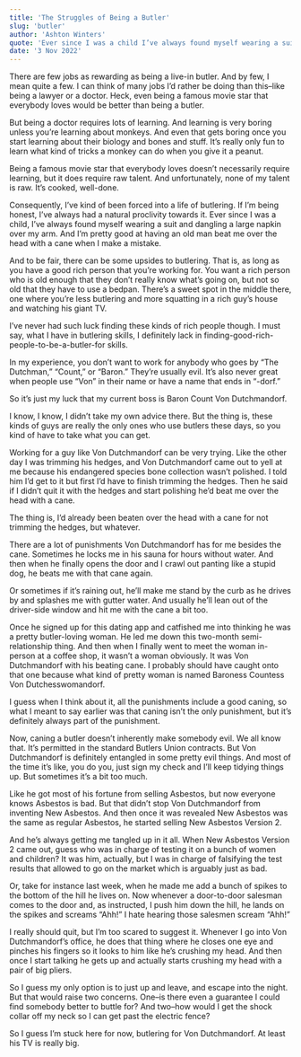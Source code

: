 ```yaml
---
title: 'The Struggles of Being a Butler'
slug: 'butler'
author: 'Ashton Winters'
quote: 'Ever since I was a child I’ve always found myself wearing a suit and dangling a large napkin over my arm. And I’m pretty good at having an old man beat me over the head with a cane whenever I make a mistake'
date: '3 Nov 2022'
---
```


There are few jobs as rewarding as being a live-in butler. And by few, I mean quite a few. I can think of many jobs I’d rather be doing than this–like being a lawyer or a doctor. Heck, even being a famous movie star that everybody loves would be better than being a butler.

But being a doctor requires lots of learning. And learning is very boring unless you’re learning about monkeys. And even that gets boring once you start learning about their biology and bones and stuff. It’s really only fun to learn what kind of tricks a monkey can do when you give it a peanut.

Being a famous movie star that everybody loves doesn’t necessarily require learning, but it does require raw talent. And unfortunately, none of my talent is raw. It’s cooked, well-done.

Consequently, I’ve kind of been forced into a life of butlering. If I’m being honest, I’ve always had a natural proclivity towards it. Ever since I was a child, I’ve always found myself wearing a suit and dangling a large napkin over my arm. And I’m pretty good at having an old man beat me over the head with a cane when I make a mistake.

And to be fair, there can be some upsides to butlering. That is, as long as you have a good rich person that you’re working for. You want a rich person who is old enough that they don’t really know what’s going on, but not so old that they have to use a bedpan. There’s a sweet spot in the middle there, one where you’re less butlering and more squatting in a rich guy’s house and watching his giant TV.

I’ve never had such luck finding these kinds of rich people though. I must say, what I have in butlering skills, I definitely lack in finding-good-rich-people-to-be-a-butler-for skills. 

In my experience, you don’t want to work for anybody who goes by “The Dutchman,” “Count,” or “Baron.” They’re usually evil. It’s also never great when people use “Von” in their name or have a name that ends in “-dorf.”

So it’s just my luck that my current boss is Baron Count Von Dutchmandorf.

I know, I know, I didn’t take my own advice there. But the thing is, these kinds of guys are really the only ones who use butlers these days, so you kind of have to take what you can get.

Working for a guy like Von Dutchmandorf can be very trying. Like the other day I was trimming his hedges, and Von Dutchmandorf came out to yell at me because his endangered species bone collection wasn’t polished. I told him I’d get to it but first I’d have to finish trimming the hedges. Then he said if I didn’t quit it with the hedges and start polishing he’d beat me over the head with a cane.

The thing is, I’d already been beaten over the head with a cane for not trimming the hedges, but whatever.

There are a lot of punishments Von Dutchmandorf has for me besides the cane. Sometimes he locks me in his sauna for hours without water. And then when he finally opens the door and I crawl out panting like a stupid dog, he beats me with that cane again.

Or sometimes if it’s raining out, he’ll make me stand by the curb as he drives by and splashes me with gutter water. And usually he’ll lean out of the driver-side window and hit me with the cane a bit too.

Once he signed up for this dating app and catfished me into thinking he was a pretty butler-loving woman. He led me down this two-month semi-relationship thing. And then when I finally went to meet the woman in-person at a coffee shop, it wasn’t a woman obviously. It was Von Dutchmandorf with his beating cane. I probably should have caught onto that one because what kind of pretty woman is named Baroness Countess Von Dutchesswomandorf.

I guess when I think about it, all the punishments include a good caning, so what I meant to say earlier was that caning isn’t the only punishment, but it’s definitely always part of the punishment.

Now, caning a butler doesn’t inherently make somebody evil. We all know that. It’s permitted in the standard Butlers Union contracts. But Von Dutchmandorf is definitely entangled in some pretty evil things. And most of the time it’s like, you do you, just sign my check and I’ll keep tidying things up. But sometimes it’s a bit too much.

Like he got most of his fortune from selling Asbestos, but now everyone knows Asbestos is bad. But that didn’t stop Von Dutchmandorf from inventing New Asbestos. And then once it was revealed New Asbestos was the same as regular Asbestos, he started selling New Asbestos Version 2.

And he’s always getting me tangled up in it all. When New Asbestos Version 2 came out, guess who was in charge of testing it on a bunch of women and children? It was him, actually, but I was in charge of falsifying the test results that allowed to go on the market which is arguably just as bad.

Or, take for instance last week, when he made me add a bunch of spikes to the bottom of the hill he lives on. Now whenever a door-to-door salesman comes to the door and, as instructed, I push him down the hill, he lands on the spikes and screams “Ahh!” I hate hearing those salesmen scream “Ahh!”

I really should quit, but I’m too scared to suggest it. Whenever I go into Von Dutchmandorf’s office, he does that thing where he closes one eye and pinches his fingers so it looks to him like he’s crushing my head. And then once I start talking he gets up and actually starts crushing my head with a pair of big pliers.

So I guess my only option is to just up and leave, and escape into the night. But that would raise two concerns. One–is there even a guarantee I could find somebody better to buttle for? And two–how would I get the shock collar off my neck so I can get past the electric fence?

So I guess I’m stuck here for now, butlering for Von Dutchmandorf. At least his TV is really big.